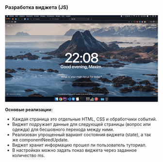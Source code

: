 ### Разработка виджета (JS)

![](widget.gif)

**Основые реализации:**
* Каждая страница это отдельные HTML, CSS и обработчики событий.
* Виджет подружает данные для следующей страницы (вопрос или одежда) для бесшовного перехода между ними.
* Реализован упрощенный вариант состояния виджета (state), а так же componentNeedUpdate.
* Виджет хранит информацию прошел ли пользователь туториал.
* В настройках можно задать показ виджета через заданное количество ms.